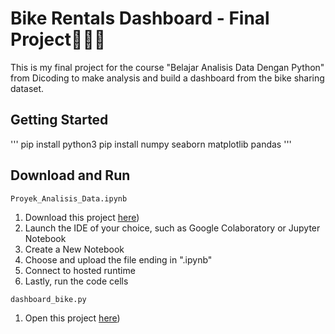 # Bike Rentals Dashboard - Final Project🚴🏻‍♀️
This is my final project for the course "Belajar Analisis Data Dengan Python" from Dicoding to make analysis and build a dashboard from the bike sharing dataset.

## Getting Started
'''
pip install python3
pip install numpy seaborn matplotlib pandas
'''

## Download and Run
`Proyek_Analisis_Data.ipynb`
1. Download this project [here](https://github.com/Aurelviolita/Bangkit/blob/main/belajar_analisis_data/Proyek_Analisis_Data_Aurel_Elviolita_Putri.ipynb))
2. Launch the IDE of your choice, such as Google Colaboratory or Jupyter Notebook
3. Create a New Notebook
4. Choose and upload the file ending in ".ipynb"
5. Connect to hosted runtime
6. Lastly, run the code cells

`dashboard_bike.py`
1. Open this project [here](https://bangkit-nffpajnau952ssfqegwdh3.streamlit.app/))
